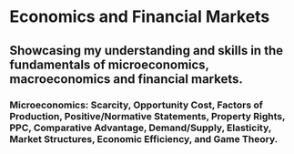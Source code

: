# Economics and Financial Markets
## Showcasing my understanding and skills in the fundamentals of microeconomics, macroeconomics and financial markets. 

### Microeconomics: Scarcity, Opportunity Cost, Factors of Production, Positive/Normative Statements, Property Rights, PPC, Comparative Advantage, Demand/Supply, Elasticity, Market Structures, Economic Efficiency, and Game Theory.
